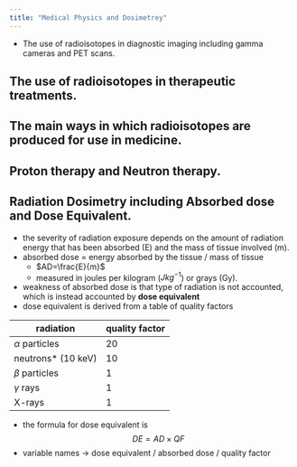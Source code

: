 ```yaml
---
title: "Medical Physics and Dosimetrey"
---
```


- The use of radioisotopes in diagnostic imaging including gamma cameras and PET scans.
## The use of radioisotopes in therapeutic treatments.

## The main ways in which radioisotopes are produced for use in medicine.

## Proton therapy and Neutron therapy.

## Radiation Dosimetry including Absorbed dose and Dose Equivalent.
- the severity of radiation exposure depends on the amount of radiation energy that has been absorbed (E) and the mass of tissue involved (m).
- absorbed dose = energy absorbed by the tissue / mass of tissue
	- $AD=\frac{E}{m}$
	- measured in joules per kilogram ($Jkg^{-1}$) or grays (Gy).
- weakness of absorbed dose is that type of radiation is not accounted, which is instead accounted by **dose equivalent**
- dose equivalent is derived from a table of quality factors

| radiation          | quality factor |
| ------------------ | -------------- |
| $\alpha$ particles | 20             |
| neutrons* (10 keV) | 10             |
| $\beta$ particles  | 1              |
| $\gamma$ rays      | 1              |
| X-rays             | 1              |

- the formula for dose equivalent is $$DE=AD\times QF$$
- variable names -> dose equivalent / absorbed dose / quality factor